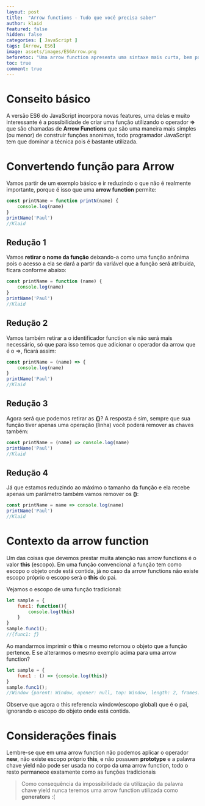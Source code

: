```yaml
---
layout: post
title:  "Arrow functions - Tudo que você precisa saber"
author: klaid
featured: false
hidden: false
categories: [ JavaScript ]
tags: [Arrow, ES6] 
image: assets/images/ES6Arrow.png
beforetoc: "Uma arrow function apresenta uma sintaxe mais curta, bem parecida com expressões lambda, muito comuns em linguagens como JavaScript, Python, Ruby, Java e C#..." 
toc: true
comment: true
---
```


# Conseito básico
A versão ES6 do JavaScript incorpora novas features, uma delas e muito interessante é a possibilidade de criar uma função utilizando o operador **=>** que são chamadas de **Arrow Functions** que são uma maneira mais simples (ou menor) de construir funções anonimas, todo programador JavaScript tem que dominar a técnica pois é bastante utilizada. 

# Convertendo função para Arrow
Vamos partir de um exemplo básico e ir reduzindo o que não é realmente importante, porque é isso que uma **arrow function** permite:

```js
const printName = function printN(name) {
    console.log(name)
}
printName('Paul')
//Klaid
```
## Redução 1
Vamos **retirar o nome da função** deixando-a como uma função anônima pois o acesso a ela se dará a partir da variável que a função será atribuída, ficara conforme abaixo:
```js
const printName = function (name) {
    console.log(name)
}
printName('Paul')
//Klaid
```
## Redução 2
Vamos também retirar a o identificador function ele não será mais necessário, só que para isso temos que adicionar o operador da arrow que é o =>, ficará assim:
```js
const printName = (name) => {
    console.log(name)
}
printName('Paul')
//Klaid
```

## Redução 3
Agora será que podemos retirar as **{}**? A resposta é sim, sempre que sua função tiver apenas uma operação (linha) você poderá remover as chaves também: 
```js
const printName = (name) => console.log(name)
printName('Paul')
//Klaid
```

## Redução 4
Já que estamos reduzindo ao máximo o tamanho da função e ela recebe apenas um parâmetro também vamos remover os **()**:
```js
const printName = name => console.log(name)
printName('Paul')
//Klaid
```

# Contexto da arrow function
Um das coisas que devemos prestar muita atenção nas arrow functions é o valor **this** (escopo). Em uma função convencional a função tem como escopo o objeto onde está contida, já no caso da arrow functions não existe escopo próprio o escopo será o **this** do pai.

Vejamos o escopo de uma função tradicional:
```js
let sample = {
    func1: function(){
        console.log(this)
    }
}
sample.func1();
//{func1: ƒ}
```
Ao mandarmos imprimir o **this** o mesmo retornou o objeto que a função pertence. E se alterarmos o mesmo exemplo acima para uma arrow function? 

```js
let sample = {
    func1 : () => {console.log(this)}
}
sample.func1();
//Window {parent: Window, opener: null, top: Window, length: 2, frames: Window, …}
```
Observe que agora o this referencia window(escopo global) que é o pai, ignorando o escopo do objeto onde está contida.

# Considerações finais
Lembre-se que em uma arrow function não podemos aplicar o operador **new**, não existe escopo próprio **this**, e não possuem **prototype**  e a palavra chave yield não pode ser usada no corpo da uma arrow function, todo o resto permanece exatamente como as funções tradicionais
>Como consequência da impossibilidade da utilização da palavra chave yield nunca teremos uma arrow function utilizada como **generators** :(
